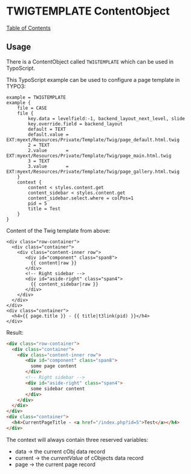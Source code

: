 # TWIGTEMPLATE ContentObject

[Table of Contents](../../README.md)


## Usage

There is a ContentObject called `TWIGTEMPLATE` which can be used in TypoScript.

This TypoScript example can be used to configure a page template in TYPO3:
```
example = TWIGTEMPLATE
example {
	file = CASE
	file {
		key.data = levelfield:-1, backend_layout_next_level, slide
		key.override.field = backend_layout
		default = TEXT
		default.value = EXT:myext/Resources/Private/Template/Twig/page_default.html.twig
		2 = TEXT
		2.value       = EXT:myext/Resources/Private/Template/Twig/page_main.html.twig
		3 = TEXT
		3.value       = EXT:myext/Resources/Private/Template/Twig/page_gallery.html.twig
	}
	context {
		content < styles.content.get
		content_sidebar < styles.content.get
		content_sidebar.select.where = colPos=1
		pid = 5
		title = Test
	}
}
```

Content of the Twig template from above:
```twig
<div class="row-container">
  <div class="container">
    <div class="content-inner row">   
       <div id="component" class="span8">
         {{ content|raw }}
       </div>        
       <!-- Right sidebar -->
       <div id="aside-right" class="span4">
         {{ content_sidebar|raw }}
       </div>
    </div>
  </div>
</div>
<div class="container">
  <h4>{{ page.title }} - {{ title|t3link(pid) }}</h4>
</div>
```

Result:
```html
<div class="row-container">
  <div class="container">
    <div class="content-inner row">   
       <div id="component" class="span8">
         some page content
       </div>        
       <!-- Right sidebar -->
       <div id="aside-right" class="span4">
         some sidebar content
       </div>
    </div>
  </div>
</div>
<div class="container">
  <h4>CurrentPageTitle - <a href="/index.php?id=5">Test</a></h4>
</div>
```
The context will always contain three reserved variables:
* data -> the current cObj data record
* current -> the *currentValue* of cObjects data record 
* page -> the current page record
